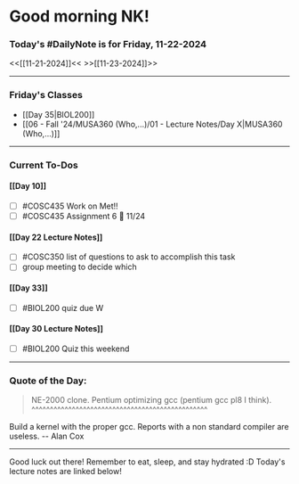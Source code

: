 # Good morning NK!
### Today's #DailyNote is for  Friday, 11-22-2024

<<[[11-21-2024]]<<                \>>[[11-23-2024]]>>

------------
### Friday's Classes
- [[Day 35|BIOL200]]
- [[06 - Fall '24/MUSA360 (Who,...)/01 - Lecture Notes/Day X|MUSA360 (Who,...)]]


------------
### Current To-Dos
#### [[Day 10]]
- [ ] #COSC435 Work on Met!!
- [ ] #COSC435 Assignment 6 📅 11/24
#### [[Day 22 Lecture Notes]]
- [ ] #COSC350 list of questions to ask to accomplish this task
- [ ] group meeting to decide which 
#### [[Day 33]]
- [ ] #BIOL200 quiz due W
#### [[Day 30 Lecture Notes]]
- [ ] #BIOL200 Quiz this weekend

----------
### Quote of the Day:

 > NE-2000 clone.  Pentium optimizing gcc (pentium gcc pl8 I think).
                  ^^^^^^^^^^^^^^^^^^^^^^^^^^^^^^^^^^^^^^^^^^^^^^^^

Build a kernel with the proper gcc. Reports with a non standard compiler
are useless.
	-- Alan Cox

-------
Good luck out there! Remember to eat, sleep, and stay hydrated :D
Today's lecture notes are linked below!